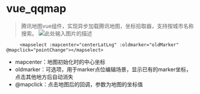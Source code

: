 ﻿# vue_qqmap

> 腾讯地图vue组件，实现异步加载腾讯地图，坐标拾取器，支持按城市名称搜索。
![此处输入图片的描述][1]

         <mapselect :mapcenter="centerLatLng" :oldmarker="oldMarker" @mapclick="pointChange"></mapselect>
         

 - mapcenter：地图初始化时的中心坐标
 - oldmarker：可选项，用于marker点位编辑场景，显示已有的marker坐标，点击其他地方后自动消失
 - @mapclick：点击地图后的回调，参数为地图的坐标值

  [1]: http://mat1.gtimg.com/henan/0219/vue_qqmapaaaaa.png